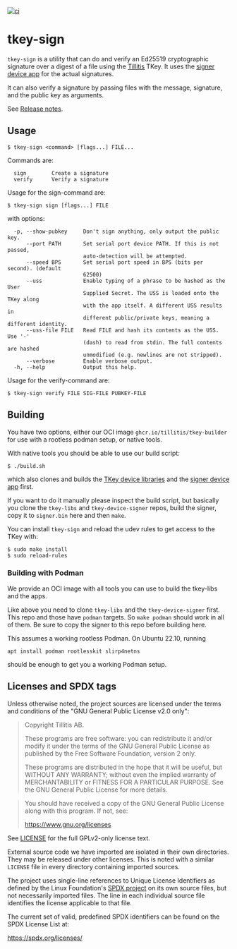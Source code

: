 
[![ci](https://github.com/tillitis/tkey-sign/actions/workflows/ci.yaml/badge.svg?branch=main&event=push)](https://github.com/tillitis/tkey-sign/actions/workflows/ci.yaml)

# tkey-sign

`tkey-sign` is a utility that can do and verify an Ed25519
cryptographic signature over a digest of a file using the
[Tillitis](https://tillitis.se/) TKey. It uses the [signer device
app](https://github.com/tillitis/tkey-device-signer) for the actual
signatures.

It can also verify a signature by passing files with the message,
signature, and the public key as arguments.

See [Release notes](RELEASE.md).

## Usage

```
$ tkey-sign <command> [flags...] FILE...
```

Commands are:
```
  sign        Create a signature
  verify      Verify a signature
```

Usage for the sign-command are:
```
$ tkey-sign sign [flags...] FILE
```
with options:

```
  -p, --show-pubkey     Don't sign anything, only output the public key.
      --port PATH       Set serial port device PATH. If this is not passed,
                        auto-detection will be attempted.
      --speed BPS       Set serial port speed in BPS (bits per second). (default
                        62500)
      --uss             Enable typing of a phrase to be hashed as the User
                        Supplied Secret. The USS is loaded onto the TKey along
                        with the app itself. A different USS results in
                        different public/private keys, meaning a different identity.
      --uss-file FILE   Read FILE and hash its contents as the USS. Use '-'
                        (dash) to read from stdin. The full contents are hashed
                        unmodified (e.g. newlines are not stripped).
      --verbose         Enable verbose output.
  -h, --help            Output this help.
```

Usage for the verify-command are:
```
$ tkey-sign verify FILE SIG-FILE PUBKEY-FILE
```

## Building

You have two options, either our OCI image
`ghcr.io/tillitis/tkey-builder` for use with a rootless podman setup,
or native tools.

With native tools you should be able to use our build script:

```
$ ./build.sh
```

which also clones and builds the [TKey device
libraries](https://github.com/tillitis/tkey-libs) and the [signer
device app](https://github.com/tillitis/tkey-device-signer) first.

If you want to do it manually please inspect the build script, but
basically you clone the `tkey-libs` and `tkey-device-signer` repos,
build the signer, copy it to `signer.bin` here and then `make`.

You can install `tkey-sign` and reload the udev rules to get access to
the TKey with:

```
$ sudo make install
$ sudo reload-rules
```

### Building with Podman

We provide an OCI image with all tools you can use to build the
tkey-libs and the apps.

Like above you need to clone `tkey-libs` and the `tkey-device-signer`
first. This repo and those have `podman` targets. So `make podman`
should work in all of them. Be sure to copy the signer to this repo
before building here.

This assumes a working rootless Podman. On Ubuntu 22.10, running

```
apt install podman rootlesskit slirp4netns
```

should be enough to get you a working Podman setup.

## Licenses and SPDX tags

Unless otherwise noted, the project sources are licensed under the
terms and conditions of the "GNU General Public License v2.0 only":

> Copyright Tillitis AB.
>
> These programs are free software: you can redistribute it and/or
> modify it under the terms of the GNU General Public License as
> published by the Free Software Foundation, version 2 only.
>
> These programs are distributed in the hope that it will be useful,
> but WITHOUT ANY WARRANTY; without even the implied warranty of
> MERCHANTABILITY or FITNESS FOR A PARTICULAR PURPOSE. See the GNU
> General Public License for more details.

> You should have received a copy of the GNU General Public License
> along with this program. If not, see:
>
> https://www.gnu.org/licenses

See [LICENSE](LICENSE) for the full GPLv2-only license text.

External source code we have imported are isolated in their own
directories. They may be released under other licenses. This is noted
with a similar `LICENSE` file in every directory containing imported
sources.

The project uses single-line references to Unique License Identifiers
as defined by the Linux Foundation's [SPDX project](https://spdx.org/)
on its own source files, but not necessarily imported files. The line
in each individual source file identifies the license applicable to
that file.

The current set of valid, predefined SPDX identifiers can be found on
the SPDX License List at:

https://spdx.org/licenses/
